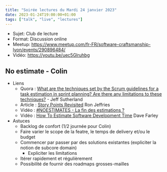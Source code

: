 ```yaml
---
title: "Soirée lectures du Mardi 24 janvier 2023"
date: 2023-01-24T19:00:00+01:00
tags: ["talk", "live", "lectures"]
---
```


- Sujet: Club de lecture
- Format: Discussion online
- Meetup: https://www.meetup.com/fr-FR/software-craftsmanship-lyon/events/290896484/
- Vidéo: https://youtu.be/uec5Glruhbg

## No estimate - Colin
* Liens
  * Quora : [What are the techniques set by the Scrum guidelines for a task estimation in sprint planning? Are there any limitations to these techniques?](https://www.quora.com/What-are-the-techniques-set-by-the-Scrum-guidelines-for-a-task-estimation-in-sprint-planning-Are-there-any-limitations-to-these-techniques/answer/Jeff-Sutherland-10?srid=1yykhttps://ronjeffries.com/articles/019-01ff/story-points/Index.htmlhttps://www.youtube.com/watch?v=fZXV9YeAFnY) - Jeff Sutherland
  * Article : [Story Points Revisited](https://ronjeffries.com/articles/019-01ff/story-points/Index.html) Ron Jeffries
  * Vidéo : [#NOESTIMATES - La fin des estimations ?](https://www.youtube.com/watch?v=fZXV9YeAFnY)
  * Vidéo : [How To Estimate Software Development Time](https://www.youtube.com/watch?v=v21jg8wb1eU) Dave Farley
* Astuces
  * Backlog de confort (1/2 journée pour Colin)
  * Faire varier le scope de la featre, le temps de delivery et/ou le budget
  * Commencer par passer par des solutions existantes (expliciter la notion de subcore domain)
    * Expliciter les limitations
  * Itérer rapidement et régulièrement
  * Possibilité de fournir des roadmaps grosses-mailles

